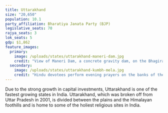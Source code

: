 ```yaml
---
title: Uttarakhand
size: "20,650"
population: 10.1
party_affiliation: Bharatiya Janata Party (BJP)
legislative_seats: 70
rajya_seats: 3
lok_seats: 5
gdp: $1,862
feature_images:
  primary:
    image: /uploads/states/uttarakhand-maneri-dam.jpg
    credit: "View of Maneri Dam, a concrete gravity dam, on the Bhagirathi River. (Atudu, licensed under CC BY-SA 4.0)"
  secondary:
    image: /uploads/states/uttarakhand-kumbh-mela.jpg
    credit: "Hindu devotees perform evening prayers on the banks of the river Ganges on Makar Sankranti, one of the Kumbh Mela festival’s main bathing days, in Haridwar. (MANAN VATSYAYANA/AFP/Getty Images)"
---
```


Due to the strong growth in capital investments, Uttarakhand is one of the fastest growing states in India. Uttarakhand, which was broken off from Uttar Pradesh in 2001, is divided between the plains and the Himalayan foothills and is home to some of the holiest religious sites in India.
